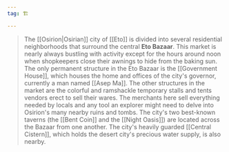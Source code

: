 ```yaml
---
tag: 🏗️

---
```

> The [[Osirion|Osirian]] city of [[Eto]] is divided into several residential neighborhoods that surround the central **Eto Bazaar**. This market is nearly always bustling with activity except for the hours around noon when shopkeepers close their awnings to hide from the baking sun. The only permanent structure in the Eto Bazaar is the [[Government House]], which houses the home and offices of the city's governor, currently a man named [[Asep Ma]]. The other structures in the market are the colorful and ramshackle temporary stalls and tents vendors erect to sell their wares. The merchants here sell everything needed by locals and any tool an explorer might need to delve into Osirion's many nearby ruins and tombs.
> The city's two best-known taverns (the [[Bent Coin]] and the [[Night Oasis]]) are located across the Bazaar from one another. The city's heavily guarded [[Central Cistern]], which holds the desert city's precious water supply, is also nearby.







